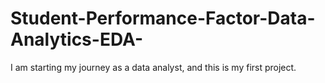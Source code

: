 # Student-Performance-Factor-Data-Analytics-EDA-
I am starting my journey as a data analyst, and this is my first project. 
